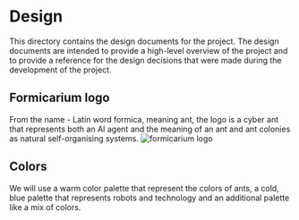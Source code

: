 # Design
This directory contains the design documents for the project. The design documents are intended to provide a high-level overview of the project and to provide a reference for the design decisions that were made during the development of the project.

## Formicarium logo
From the name - Latin word formica, meaning ant, the logo is a cyber ant that represents both an AI agent and the meaning of an ant and ant colonies as natural self-organising systems.
![formicarium logo](https://github.com/user-attachments/assets/829c86c1-e311-4496-818b-7bc404e8a81f)

## Colors 
We will use a warm color palette that represent the colors of ants, a cold, blue palette that represents robots and technology and an additional palette like a mix of colors.
